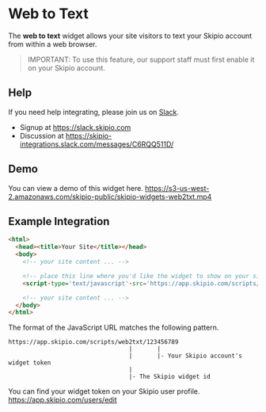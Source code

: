 # Web to Text

The __web to text__ widget allows your site visitors to text your Skipio account from within a web browser.

> IMPORTANT: To use this feature, our support staff must first enable it on your Skipio account.

## Help

If you need help integrating, please join us on [Slack](https://slack.com).

- Signup at https://slack.skipio.com
- Discussion at https://skipio-integrations.slack.com/messages/C6RQQ511D/

## Demo

You can view a demo of this widget here. https://s3-us-west-2.amazonaws.com/skipio-public/skipio-widgets-web2txt.mp4

## Example Integration

```html
<html>
  <head><title>Your Site</title></head>
  <body>
    <!-- your site content ... -->

    <!-- place this line where you'd like the widget to show on your site -->
    <script·type='text/javascript'·src='https://app.skipio.com/scripts/web2txt/123456789'></script>

    <!-- your site content ... -->
  </body>
</html>
```

The format of the JavaScript URL matches the following pattern.

```
https://app.skipio.com/scripts/web2txt/123456789
                                  |       |
                                  |       |- Your Skipio account's widget token
                                  |
                                  |- The Skipio widget id
```

You can find your widget token on your Skipio user profile. https://app.skipio.com/users/edit
